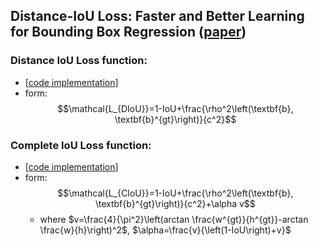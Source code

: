 ## Distance-IoU Loss: Faster and Better Learning for Bounding Box Regression ([paper](https://arxiv.org/abs/1911.08287))  

### Distance IoU Loss function:
- [[code implementation](https://github.com/Sangh0/pytorch-loss-metric/blob/main/detection/diou.py)]
- form:  
$$\mathcal{L_{DIoU}}=1-IoU+\frac{\rho^2\left(\textbf{b}, \textbf{b}^{gt}\right)}{c^2}$$  

### Complete IoU Loss function:
- [[code implementation](https://github.com/Sangh0/pytorch-loss-metric/blob/main/detection/ciou.py)]  
- form:
$$\mathcal{L_{CIoU}}=1-IoU+\frac{\rho^2\left(\textbf{b}, \textbf{b}^{gt}\right)}{c^2}+\alpha v$$  
    - where $v=\frac{4}{\pi^2}\left(arctan \frac{w^{gt}}{h^{gt}}-arctan \frac{w}{h}\right)^2$, $\alpha=\frac{v}{\left(1-IoU\right)+v}$